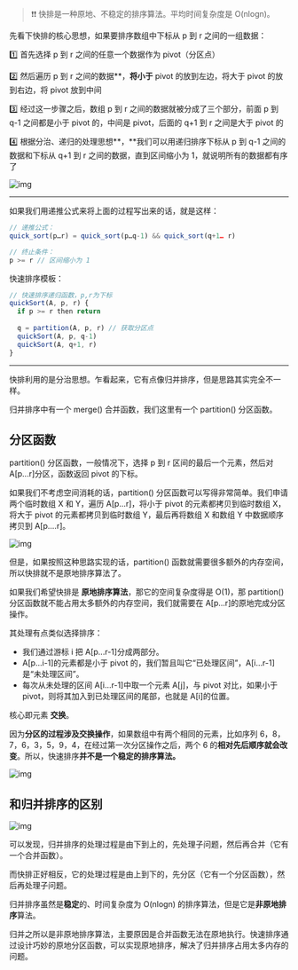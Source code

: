 > :heavy_exclamation_mark::heavy_exclamation_mark: 快排是一种原地、不稳定的排序算法。平均时间复杂度是 O(nlogn)。



先看下快排的核心思想，如果要排序数组中下标从 p 到 r 之间的一组数据：

:one: 首先选择 p 到 r 之间的任意一个数据作为 pivot（分区点）

:two: 然后遍历 p 到 r 之间的数据**，**将小于** pivot 的放到左边，将大于 pivot 的放到右边，将 pivot 放到中间

:three: 经过这一步骤之后，数组 p 到 r 之间的数据就被分成了三个部分，前面 p 到 q-1 之间都是小于 pivot 的，中间是 pivot，后面的 q+1 到 r 之间是大于 pivot 的

:four: 根据分治、递归的处理思想**，**我们可以用递归排序下标从 p 到 q-1 之间的数据和下标从 q+1 到 r 之间的数据，直到区间缩小为 1，就说明所有的数据都有序了

![img](https://static001.geekbang.org/resource/image/4d/81/4d892c3a2e08a17f16097d07ea088a81.jpg?wh=1142*615)

------

如果我们用递推公式来将上面的过程写出来的话，就是这样：

~~~js
// 递推公式：
quick_sort(p…r) = quick_sort(p…q-1) && quick_sort(q+1… r)

// 终止条件：
p >= r // 区间缩小为 1
~~~

快速排序模板：

~~~js
// 快速排序递归函数，p,r为下标
quickSort(A, p, r) {
  if p >= r then return
  
  q = partition(A, p, r) // 获取分区点
  quickSort(A, p, q-1)
  quickSort(A, q+1, r)
}
~~~

-----

快排利用的是分治思想。乍看起来，它有点像归并排序，但是思路其实完全不一样。

归并排序中有一个 merge() 合并函数，我们这里有一个 partition() 分区函数。

## 分区函数

partition() 分区函数，一般情况下，选择 p 到 r 区间的最后一个元素，然后对 A[p...r]分区，函数返回 pivot 的下标。

如果我们不考虑空间消耗的话，partition() 分区函数可以写得非常简单。我们申请两个临时数组 X 和 Y，遍历 A[p...r]，将小于 pivot 的元素都拷贝到临时数组 X，将大于 pivot 的元素都拷贝到临时数组 Y，最后再将数组 X 和数组 Y 中数据顺序拷贝到 A[p....r]。

![img](https://static001.geekbang.org/resource/image/66/dc/6643bc3cef766f5b3e4526c332c60adc.jpg?wh=1142*796)

但是，如果按照这种思路实现的话，partition() 函数就需要很多额外的内存空间，所以快排就不是原地排序算法了。

如果我们希望快排是 **原地排序算法**，那它的空间复杂度得是 O(1)，那 partition() 分区函数就不能占用太多额外的内存空间，我们就需要在 A[p...r]的原地完成分区操作。

其处理有点类似选择排序：

+ 我们通过游标 i 把 A[p...r-1]分成两部分。
+ A[p...i-1]的元素都是小于 pivot 的，我们暂且叫它“已处理区间”，A[i...r-1]是“未处理区间”。
+ 每次从未处理的区间 A[i...r-1]中取一个元素 A[j]，与 pivot 对比，如果小于 pivot，则将其加入到已处理区间的尾部，也就是 A[i]的位置。

核心即元素 **交换**。

因为**分区的过程涉及交换操作**，如果数组中有两个相同的元素，比如序列 6，8，7，6，3，5，9，4，在经过第一次分区操作之后，两个 6 的**相对先后顺序就会改变**。所以，快速排序**并不是一个稳定的排序算法。**

![img](https://static001.geekbang.org/resource/image/08/e7/086002d67995e4769473b3f50dd96de7.jpg?wh=1142*859)





## 和归并排序的区别

![img](https://static001.geekbang.org/resource/image/aa/05/aa03ae570dace416127c9ccf9db8ac05.jpg?wh=1142*757)

可以发现，归并排序的处理过程是由下到上的，先处理子问题，然后再合并（它有一个合并函数）。

而快排正好相反，它的处理过程是由上到下的，先分区（它有一个分区函数），然后再处理子问题。

归并排序虽然是**稳定**的、时间复杂度为 O(nlogn) 的排序算法，但是它是**非原地排序**算法。

归并之所以是非原地排序算法，主要原因是合并函数无法在原地执行。快速排序通过设计巧妙的原地分区函数，可以实现原地排序，解决了归并排序占用太多内存的问题。

